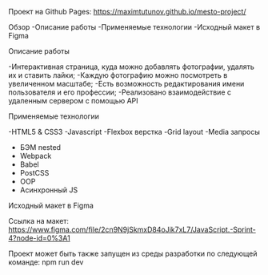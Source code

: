 Проект на Github Pages:
https://maximtutunov.github.io/mesto-project/

Обзор
-Описание работы
-Применяемые технологии
-Исходный макет в Figma

Описание работы

-Интерактивная страница, куда можно добавлять фотографии, удалять их и ставить лайки;
-Каждую фотографию можно посмотреть в увеличенном масштабе;
-Есть возможность редактирования имени пользователя и его профессии;
-Реализовано взаимодействие с удаленным сервером с помощью API

Применяемые технологии

-HTML5 & CSS3
-Javascript
-Flexbox верстка
-Grid layout
-Media запросы
- БЭМ nested
- Webpack
- Babel
- PostCSS
- OOP
- Асинхронный JS

Исходный макет в Figma

Ссылка на макет: https://www.figma.com/file/2cn9N9jSkmxD84oJik7xL7/JavaScript.-Sprint-4?node-id=0%3A1

Проект может быть также запущен из среды разработки по следующей команде:
npm run dev






